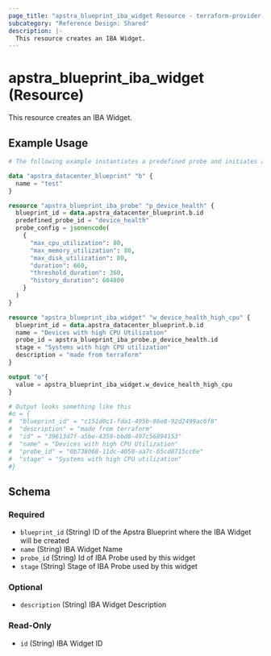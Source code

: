 ```yaml
---
page_title: "apstra_blueprint_iba_widget Resource - terraform-provider-apstra"
subcategory: "Reference Design: Shared"
description: |-
  This resource creates an IBA Widget.
---
```


# apstra_blueprint_iba_widget (Resource)

This resource creates an IBA Widget.


## Example Usage

```terraform
# The following example instantiates a predefined probe and initiates a widget in Apstra

data "apstra_datacenter_blueprint" "b" {
  name = "test"
}

resource "apstra_blueprint_iba_probe" "p_device_health" {
  blueprint_id = data.apstra_datacenter_blueprint.b.id
  predefined_probe_id = "device_health"
  probe_config = jsonencode(
    {
      "max_cpu_utilization": 80,
      "max_memory_utilization": 80,
      "max_disk_utilization": 80,
      "duration": 660,
      "threshold_duration": 360,
      "history_duration": 604800
    }
  )
}

resource "apstra_blueprint_iba_widget" "w_device_health_high_cpu" {
  blueprint_id = data.apstra_datacenter_blueprint.b.id
  name = "Devices with high CPU Utilization"
  probe_id = apstra_blueprint_iba_probe.p_device_health.id
  stage = "Systems with high CPU utilization"
  description = "made from terraform"
}

output "o"{
  value = apstra_blueprint_iba_widget.w_device_health_high_cpu
}

# Output looks something like this
#o = {
#  "blueprint_id" = "c151d0c1-fda1-495b-86e8-92d2499ac6f8"
#  "description" = "made from terraform"
#  "id" = "39613d7f-a5be-4359-bbd8-497c56894153"
#  "name" = "Devices with high CPU Utilization"
#  "probe_id" = "0b738068-11dc-4050-aa7c-65cd8715cc6e"
#  "stage" = "Systems with high CPU utilization"
#}
```

<!-- schema generated by tfplugindocs -->
## Schema

### Required

- `blueprint_id` (String) ID of the Apstra Blueprint where the IBA Widget will be created
- `name` (String) IBA Widget Name
- `probe_id` (String) Id of IBA Probe used by this widget
- `stage` (String) Stage of IBA Probe used by this widget

### Optional

- `description` (String) IBA Widget Description

### Read-Only

- `id` (String) IBA Widget ID



